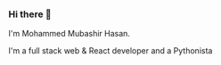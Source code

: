 ### Hi there 👋

I'm Mohammed Mubashir Hasan.<br>

I'm a full stack web & React developer and a Pythonista<br><br>
<!-- I'm one of the co-founders of Innovo and founder of Hasan . <br><br>
<>I'm the creator of <a href="https://short-nner.vercel.app/" target="_blank">Short Shortnner</a>. It's still under development and not released yet.<br><br><br> -->














